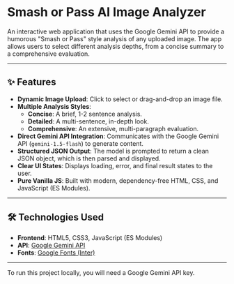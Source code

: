 # Smash or Pass AI Image Analyzer

An interactive web application that uses the Google Gemini API to provide a humorous "Smash or Pass" style analysis of any uploaded image. The app allows users to select different analysis depths, from a concise summary to a comprehensive evaluation.

---

## ✨ Features

- **Dynamic Image Upload**: Click to select or drag-and-drop an image file.
- **Multiple Analysis Styles**:
  - **Concise**: A brief, 1-2 sentence analysis.
  - **Detailed**: A multi-sentence, in-depth look.
  - **Comprehensive**: An extensive, multi-paragraph evaluation.
- **Direct Gemini API Integration**: Communicates with the Google Gemini API (`gemini-1.5-flash`) to generate content.
- **Structured JSON Output**: The model is prompted to return a clean JSON object, which is then parsed and displayed.
- **Clear UI States**: Displays loading, error, and final result states to the user.
- **Pure Vanilla JS**: Built with modern, dependency-free HTML, CSS, and JavaScript (ES Modules).

---

## 🛠️ Technologies Used

- **Frontend**: HTML5, CSS3, JavaScript (ES Modules)
- **API**: [Google Gemini API](https://ai.google.dev/)
- **Fonts**: [Google Fonts (Inter)](https://fonts.google.com/specimen/Inter)

---

To run this project locally, you will need a Google Gemini API key.
